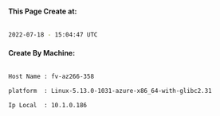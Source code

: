 
   
#### This Page Create at:

```bash

2022-07-18 - 15:04:47 UTC

```

#### Create By Machine:

```bash

Host Name : fv-az266-358

platform  : Linux-5.13.0-1031-azure-x86_64-with-glibc2.31

Ip Local  : 10.1.0.186

```

